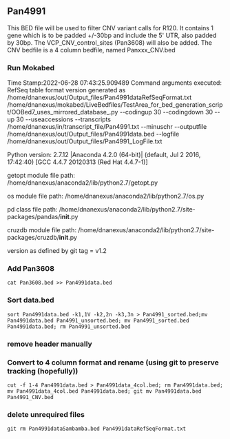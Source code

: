 ## Pan4991
This BED file will be used to filter CNV variant calls for R120. It contains 1 gene which is to be padded +/-30bp and include the 5' UTR, also padded by 30bp.
The VCP_CNV_control_sites (Pan3608) will also be added.
The CNV bedfile is a 4 column bedfile, named Panxxx_CNV.bed

### Run Mokabed
Time Stamp:2022-06-28 07:43:25.909489
Command arguments executed:
RefSeq table format version generated as /home/dnanexus/out/Output_files/Pan4991dataRefSeqFormat.txt
/home/dnanexus/mokabed/LiveBedfiles/TestArea_for_bed_generation_script/OOBed7_uses_mirrored_database_.py --codingup 30 --codingdown 30 --up 30 --useaccessions --transcripts /home/dnanexus/in/transcript_file/Pan4991.txt --minuschr --outputfile /home/dnanexus/out/Output_files/Pan4991data.bed --logfile /home/dnanexus/out/Output_files/Pan4991_LogFile.txt 

 Python version: 2.7.12 |Anaconda 4.2.0 (64-bit)| (default, Jul  2 2016, 17:42:40) 
[GCC 4.4.7 20120313 (Red Hat 4.4.7-1)]

 getopt module file path: /home/dnanexus/anaconda2/lib/python2.7/getopt.py

 os module file path: /home/dnanexus/anaconda2/lib/python2.7/os.py

 pd class file path: /home/dnanexus/anaconda2/lib/python2.7/site-packages/pandas/__init__.py

 cruzdb module file path: /home/dnanexus/anaconda2/lib/python2.7/site-packages/cruzdb/__init__.py

version as defined by git tag = v1.2

### Add Pan3608
`cat Pan3608.bed >> Pan4991data.bed`

### Sort data.bed
`sort Pan4991data.bed -k1,1V -k2,2n -k3,3n > Pan4991_sorted.bed;mv Pan4991data.bed Pan4991_unsorted.bed; mv Pan4991_sorted.bed Pan4991data.bed; rm Pan4991_unsorted.bed`

### remove header manually

### Convert to 4 column format and rename (using git to preserve tracking (hopefully))
`cut -f 1-4 Pan4991data.bed > Pan4991data_4col.bed; rm Pan4991data.bed; mv Pan4991data_4col.bed Pan4991data.bed; git mv Pan4991data.bed Pan4991_CNV.bed`

### delete unrequired files
`git rm Pan4991dataSambamba.bed Pan4991dataRefSeqFormat.txt`